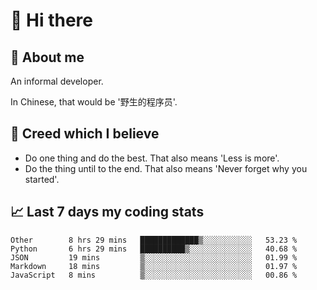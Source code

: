 # 👋 Hi there

## :speech_balloon: About me

An informal developer.

In Chinese, that would be '野生的程序员'.

## :see_no_evil: Creed which I believe

- Do one thing and do the best. That also means 'Less is more'.
- Do the thing until to the end. That also means 'Never forget why you started'.

## :chart_with_upwards_trend: Last 7 days my coding stats

<!--START_SECTION:waka-->
```text
Other        8 hrs 29 mins   █████████████▒░░░░░░░░░░░   53.23 % 
Python       6 hrs 29 mins   ██████████▒░░░░░░░░░░░░░░   40.68 % 
JSON         19 mins         ▒░░░░░░░░░░░░░░░░░░░░░░░░   01.99 % 
Markdown     18 mins         ▒░░░░░░░░░░░░░░░░░░░░░░░░   01.97 % 
JavaScript   8 mins          ▒░░░░░░░░░░░░░░░░░░░░░░░░   00.86 % 
```
<!--END_SECTION:waka-->

